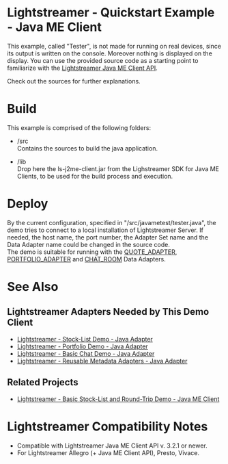 # Lightstreamer - Quickstart Example - Java ME Client #
<!-- START DESCRIPTION lightstreamer-example-quickstart-client-javame -->

This example, called "Tester", is not made for running on real devices, since its output is written on the console. Moreover nothing is displayed on the display.
You can use the provided source code as a starting point to familiarize with the [Lightstreamer Java ME Client API](http://www.lightstreamer.com/docs/client_javame_api/index.html).

<!-- END DESCRIPTION lightstreamer-example-quickstart-client-javame -->

Check out the sources for further explanations. 

# Build #

This example is comprised of the following folders:
* /src<br>
  Contains the sources to build the java application.
  
* /lib<br>
  Drop here the ls-j2me-client.jar from the Lighstreamer SDK for Java ME Clients, to be used for the build process and execution.

# Deploy #
  
By the current configuration, specified in "/src/javametest/tester.java", the demo tries to connect to a local installation of Lightstreamer Server. If needed, the host name, the port number, the Adapter Set name and the Data Adapter
name could be changed in the source code.<br>
The demo is suitable for running with the [QUOTE_ADAPTER](https://github.com/Weswit/Lightstreamer-example-Stocklist-adapter-java), [PORTFOLIO_ADAPTER](https://github.com/Weswit/Lightstreamer-example-Portfolio-adapter-java) and [CHAT_ROOM](https://github.com/Weswit/Lightstreamer-example-Chat-adapter-java) Data Adapters.

# See Also #

## Lightstreamer Adapters Needed by This Demo Client ##
<!-- START RELATED_ENTRIES -->

* [Lightstreamer - Stock-List Demo - Java Adapter](https://github.com/Weswit/Lightstreamer-example-Stocklist-adapter-java)
* [Lightstreamer - Portfolio Demo - Java Adapter](https://github.com/Weswit/Lightstreamer-example-Portfolio-adapter-java)
* [Lightstreamer - Basic Chat Demo - Java Adapter](https://github.com/Weswit/Lightstreamer-example-Chat-adapter-java)
* [Lightstreamer - Reusable Metadata Adapters - Java Adapter](https://github.com/Weswit/Lightstreamer-example-ReusableMetadata-adapter-java)

<!-- END RELATED_ENTRIES -->

## Related Projects ##

* [Lightstreamer - Basic Stock-List and Round-Trip Demo - Java ME Client](https://github.com/Weswit/Lightstreamer-example-StockList-client-midlet)

# Lightstreamer Compatibility Notes #

- Compatible with Lightstreamer Java ME Client API v. 3.2.1 or newer.
- For Lightstreamer Allegro (+ Java ME Client API), Presto, Vivace.

